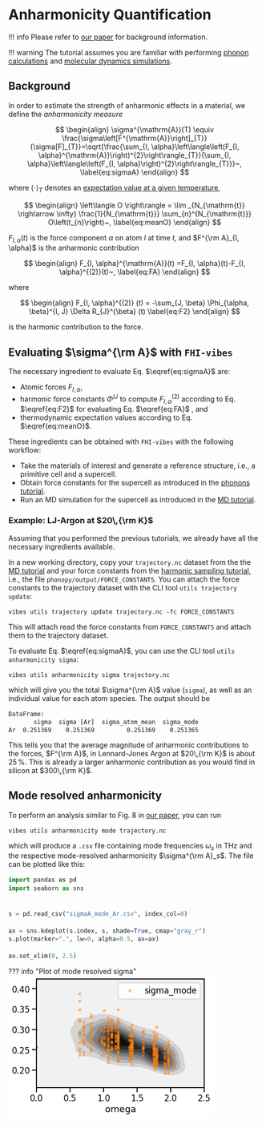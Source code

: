 # Anharmonicity Quantification

!!! info
	Please refer to [our paper](https://arxiv.org/abs/2006.14672) for background information.

!!! warning
	The tutorial assumes you are familiar with performing [phonon calculations](3_phonopy.md) and [molecular dynamics simulations](2_md_ab_initio.md).

## Background

In order to estimate the strength of anharmonic effects in a material, we define the _anharmonicity measure_

$$
\begin{align}
\sigma^{\mathrm{A}}(T) \equiv \frac{\sigma\left[F^{\mathrm{A}}\right]_{T}}{\sigma[F]_{T}}=\sqrt{\frac{\sum_{I, \alpha}\left\langle\left(F_{I, \alpha}^{\mathrm{A}}\right)^{2}\right\rangle_{T}}{\sum_{I, \alpha}\left\langle\left(F_{I, \alpha}\right)^{2}\right\rangle_{T}}}~,
\label{eq:sigmaA}
\end{align}
$$

where $\langle \cdot \rangle_T$ denotes an [expectation value at a given temperature](3_md_postprocess.md#expectation-value-and-convergence-estimation), 

$$
\begin{align}
	\left\langle O \right\rangle
	= \lim _{N_{\mathrm{t}} \rightarrow \infty} 
	\frac{1}{N_{\mathrm{t}}} \sum_{n}^{N_{\mathrm{t}}} O\left(t_{n}\right)~,
	\label{eq:meanO}
\end{align}
$$

$F_{I, \alpha} (t)$ is the force component $\alpha$ on atom $I$ at time $t$, and $F^{\rm A}_{I, \alpha}$ is the anharmonic contribution

$$
\begin{align}
	F_{I, \alpha}^{\mathrm{A}}(t)
	=F_{I, \alpha}(t)-F_{I, \alpha}^{(2)}(t)~,
	\label{eq:FA}
\end{align}
$$

where 

$$
\begin{align}
	F_{I, \alpha}^{(2)} (t)
	=
	-\sum_{J, \beta} \Phi_{\alpha, \beta}^{I, J} \Delta R_{J}^{\beta} (t)
\label{eq:F2}
\end{align}
$$

is the harmonic contribution to the force.



## Evaluating $\sigma^{\rm A}$ with `FHI-vibes`

The necessary ingredient to evaluate Eq. $\eqref{eq:sigmaA}$ are:

- Atomic forces $F_{I, \alpha}$,
- harmonic force constants $\Phi^{IJ}$ to compute $F_{I, \alpha}^{(2)}$ according to Eq. $\eqref{eq:F2}$ for evaluating Eq. $\eqref{eq:FA}$ , and
- thermodynamic expectation values according to Eq. $\eqref{eq:meanO}$.

These ingredients can be obtained with `FHI-vibes` with the following workflow:

- Take the materials of interest and generate a reference structure, i.e., a primitive cell and a supercell.
- Obtain force constants for the supercell as introduced in the [phonons tutorial](2_phonopy.md).
- Run an MD simulation for the supercell as introduced in the [MD tutorial](3_md_canonical_sampling.md).

### Example: LJ-Argon at $20\,{\rm K}$

Assuming that  you performed the previous tutorials, we already have all the necessary ingredients available.

In a new working directory, copy your `trajectory.nc` dataset from the the [MD tutorial](3_md_canonical_sampling.md) and your force constants from the [harmonic sampling tutorial](4_statistical_sampling.md#obtain-force-constants), i.e., the file `phonopy/output/FORCE_CONSTANTS`. You can attach the force constants to the trajectory dataset with the CLI tool `utils trajectory update`:

```
vibes utils trajectory update trajectory.nc -fc FORCE_CONSTANTS 
```

This will attach read the force constants from `FORCE_CONSTANTS` and attach them to the trajectory dataset.

To evaluate Eq. $\eqref{eq:sigmaA}$, you can use the CLI tool `utils anharmonicity sigma`:

```
vibes utils anharmonicity sigma trajectory.nc
```

which will give you the total $\sigma^{\rm A}$ value (`sigma`), as well as an individual value for each atom species. The output should be 

```
DataFrame:
       sigma  sigma [Ar]  sigma_atom_mean  sigma_mode
Ar  0.251369    0.251369         0.251369    0.251365
```

This tells you that the average magnitude of anharmonic contributions to the forces, $F^{\rm A}$, in Lennard-Jones Argon at $20\,{\rm K}$ is about $25\,\%$. This is already a larger anharmonic contribution as you would find in silicon at $300\,{\rm K}$.



## Mode resolved anharmonicity

To perform an analysis similar to Fig. 8 in [our paper](https://arxiv.org/pdf/2006.14672.pdf), you can run

```
vibes utils anharmonicity mode trajectory.nc 
```

which will produce a `.csv` file containing mode frequencies $\omega_s$ in THz and the respective mode-resolved anharmonicity $\sigma^{\rm A}_s$. The file can be plotted like this:

```python
import pandas as pd
import seaborn as sns


s = pd.read_csv("sigmaA_mode_Ar.csv", index_col=0)

ax = sns.kdeplot(s.index, s, shade=True, cmap="gray_r")
s.plot(marker=".", lw=0, alpha=0.5, ax=ax)

ax.set_xlim(0, 2.5)
```

??? info "Plot of mode resolved sigma"
	![image](assets/sigma_mode_Ar.png)